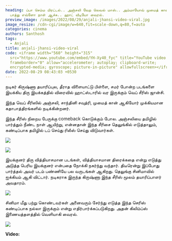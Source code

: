```yaml
---
heading: ப்பா செம்ம மிரட்டல்.. அஞ்சலி வேற லெவல் மாஸ்.. அம்மாயோவ் முமைத் கான்
  பாத்து எவ்ளோ நாள் ஆச்சு.. ஹாட் வீடியோ வைரல்.
preview_image: /images/2022/08/29/anjali-jhansi-video-viral.jpg
image_resize: /cdn-cgi/image/w=640,fit=scale-down,q=80,f=auto
categories: cinema
authors: Santhosh
tags:
  - Anjali
title: anjali-jhansi-video-viral
code: <iframe width="560" height="315"
  src="https://www.youtube.com/embed/YH-Xy40_fyc" title="YouTube video player"
  frameborder="0" allow="accelerometer; autoplay; clipboard-write;
  encrypted-media; gyroscope; picture-in-picture" allowfullscreen></iframe>
date: 2022-08-29 08:43:03 +0530
---
```

நடிகர் கிருஷ்ணா தயாரிப்புல, தீராத விளையாட்டு பிள்ளை, சமர் போன்ற படங்களை இயக்கிய திரு இயக்கத்தில் விரைவில் ஹாட்ஸ்டாரில் வர இருக்கும் வெப் சீரிஸ் ஜான்சி.

இந்த வெப் சீரிஸில் அஞ்சலி, சாந்தினி சவுத்ரி, முமைத் கான் ஆகியோர் முக்கியமான கதாபாத்திரங்களில் நடிக்கின்றனர்.

இந்த சீரிஸ் நிறைய பேருக்கு comeback கொடுக்கும் போல. அஞ்சலியை தமிழில் பார்த்தும் நீண்ட நாள் ஆயிற்று, என்னதான் இந்த சீரிசை தெலுங்கில் எடுத்தாலும், கண்டிப்பாக தமிழில் டப் செய்து ரிலீஸ் செய்து விடுவார்கள்.

![](/images/2022/08/29/jhansi-anjali-video-viral.jpg)

![](/images/2022/08/29/jhansi-anjali-video-viral-1.jpg)

இயக்குனர் திரு வித்தியாசமான படங்கள், வித்தியாசமான திரைக்கதை என்று எடுத்து அடுத்த பெரிய இயக்குனர் என்பதை நோக்கி நகர்ந்து வந்தார். திடீரென்று இப்போது பார்த்தல் அவர் படம் பண்ணியே பல வருடங்கள் ஆகிறது. தெலுங்கு சினிமாவில் ஐக்கியம் ஆகி விட்டார். நடிகராக இருந்த கிருஷ்ணா இந்த சீரிஸ் மூலம் தயாரிப்பாளர் அவதாரம்.

![](/images/2022/08/29/jhansi-anjali-video-viral-2.jpg)

சினிமா மீது பற்று கொண்டவர்கள் அனைவரும் சேர்ந்து எடுத்த இந்த செரிஸ் கண்டிப்பாக நல்லா இருக்கும் என்று எதிர்பார்க்கப்படுகிறது. அதன் கிலிம்ப்ஸ் இணையத்தளத்தில் வெளியாகி வைரல்.

![](/images/2022/08/29/jhansi-anjali-video-viral-3.jpg)

**Video:**
